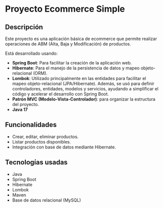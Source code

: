 # Proyecto Ecommerce Simple

## Descripción
Este proyecto es una aplicación básica de ecommerce que permite realizar operaciones de ABM (Alta, Baja y Modificación) de productos.

Está desarrollado usando:
- **Spring Boot**: Para facilitar la creación de la aplicación web.
- **Hibernate**: Para el manejo de la persistencia de datos y mapeo objeto-relacional (ORM).
- **Lombok**: Utilizado principalmente en las entidades para facilitar el mapeo objeto-relacional (JPA/Hibernate). Además, se usó para definir controladores, entidades, modelos y servicios, ayudando a simplificar el código y acelerar el desarrollo con Spring Boot.
- **Patrón MVC (Modelo-Vista-Controlador)**: para organizar la estructura del proyecto.
- **Java 17**


## Funcionalidades
- Crear, editar, eliminar productos.
- Listar productos disponibles.
- Integración con base de datos mediante Hibernate.


## Tecnologías usadas
- Java
- Spring Boot
- Hibernate
- Lombok
- Maven 
- Base de datos relacional (MySQL)

